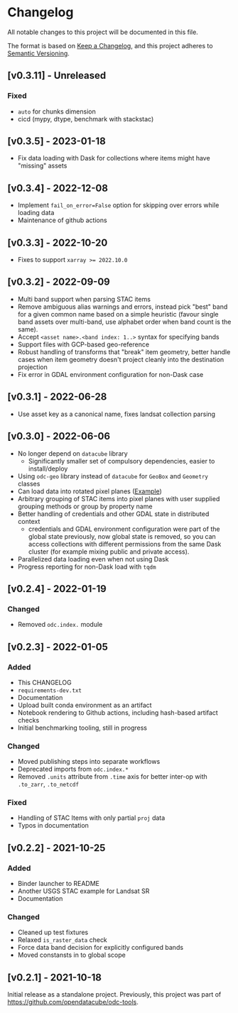 # Changelog

All notable changes to this project will be documented in this file.

The format is based on [Keep a Changelog](https://keepachangelog.com/en/1.0.0/), and this project adheres to [Semantic Versioning](https://semver.org/spec/v2.0.0.html).

## [v0.3.11] - Unreleased

### Fixed

- `auto` for chunks dimension
- cicd (mypy, dtype, benchmark with stackstac)

## [v0.3.5] - 2023-01-18

- Fix data loading with Dask for collections where items might have "missing" assets

## [v0.3.4] - 2022-12-08

- Implement `fail_on_error=False` option for skipping over errors while loading data
- Maintenance of github actions

## [v0.3.3] - 2022-10-20

- Fixes to support `xarray >= 2022.10.0`

## [v0.3.2] - 2022-09-09

- Multi band support when parsing STAC items
- Remove ambiguous alias warnings and errors, instead pick "best" band for a
  given common name based on a simple heuristic (favour single band assets over
  multi-band, use alphabet order when band count is the same).
- Accept `<asset name>.<band index: 1..>` syntax for specifying bands
- Support files with GCP-based geo-reference
- Robust handling of transforms that "break" item geometry, better handle cases
  when item geometry doesn't project cleanly into the destination projection
- Fix error in GDAL environment configuration for non-Dask case 

## [v0.3.1] - 2022-06-28

- Use asset key as a canonical name, fixes landsat collection parsing

## [v0.3.0] - 2022-06-06

- No longer depend on `datacube` library
  - Significantly smaller set of compulsory dependencies, easier to install/deploy
- Using `odc-geo` library instead of `datacube` for `GeoBox` and `Geometry` classes
- Can load data into rotated pixel planes ([Example](https://github.com/opendatacube/odc-stac/wiki/Generating-Rotated-Images-to-Save-Space))
- Arbitrary grouping of STAC items into pixel planes with user supplied grouping methods or group by property name
- Better handling of credentials and other GDAL state in distributed context
  - credentials and GDAL environment configuration were part of the global state previously, now global state is removed, so you can access collections with different permissions from the same Dask cluster (for example mixing public and private access).
- Parallelized data loading even when not using Dask
- Progress reporting for non-Dask load with `tqdm`

## [v0.2.4] - 2022-01-19

### Changed

- Removed `odc.index.` module

## [v0.2.3] - 2022-01-05

### Added

- This CHANGELOG
- `requirements-dev.txt`
- Documentation
- Upload built conda environment as an artifact
- Notebook rendering to Github actions, including hash-based artifact checks
- Initial benchmarking tooling, still in progress

### Changed

- Moved publishing steps into separate workflows
- Deprecated imports from `odc.index.*`
- Removed `.units` attribute from `.time` axis for better inter-op with `.to_zarr`, `.to_netcdf`

### Fixed

- Handling of STAC Items with only partial `proj` data
- Typos in documentation

## [v0.2.2] - 2021-10-25

### Added

- Binder launcher to README
- Another USGS STAC example for Landsat SR
- Documentation

### Changed

- Cleaned up test fixtures
- Relaxed `is_raster_data` check
- Force data band decision for explicitly configured bands
- Moved constansts in to global scope

## [v0.2.1] - 2021-10-18

Initial release as a standalone project.
Previously, this project was part of https://github.com/opendatacube/odc-tools.
